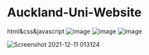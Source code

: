 # Auckland-Uni-Website
html&amp;css&amp;javascript
![image](https://user-images.githubusercontent.com/78581470/145712208-85a61c9a-bf85-43b4-b414-8437e465c5d2.png)
![image](https://user-images.githubusercontent.com/78581470/145712223-b259353c-dc52-4176-84fb-a1b3b091d91f.png)
![image](https://user-images.githubusercontent.com/78581470/145712238-85915efb-870a-4684-86e8-d4159a272592.png)

![Screenshot 2021-12-11 013124](https://user-images.githubusercontent.com/78581470/145574558-cbe26a4a-eef3-4402-aa7e-7c01aaa95281.png)

